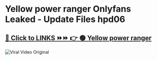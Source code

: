 
 # Yellow power ranger Onlyfans Leaked - Update Files hpd06

## <h2><a href="https://clipsfans.com/Yellow_power_ranger&ref=git">🔗 Click to LINKS ⏩⏩ 👉 🟢 Yellow power ranger </a></h2>

<a href="https://clipsfans.com/Yellow_power_ranger&ref=git" rel="nofollow" data-target="animated-image.originalLink"><img src="https://i.ibb.co.com/xMMVF88/686577567.gif" alt="Viral Video Original" style="max-width: 100%; display: inline-block;" data-target="animated-image.originalImage"></a>

